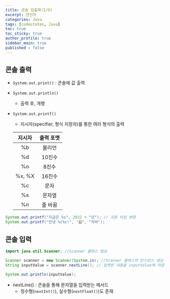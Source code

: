```yaml
---
title: 콘솔 입출력(I/O)
excerpt: 연산자
categories: Java
tags: [codestates, Java]
toc: true
toc_sticky: true
author_profile: true
sidebar_main: true
published : false
---
```


## 콘솔 출력
- ```System.out.print()``` : 콘솔에 값 출력
- ```System.out.println()```
  - 출력 후, 개행
- ```System.out.printf()```
  - 지시자(specifier, 형식 지정자)를 통한 여러 형식의 출력

  |지시자|출력 포맷|
  |:-:|:-:|
  |%b|불리언|
  |%d|10진수|
  |%o|8진수|
  |%x, %X|16진수|
  |%c|문자|
  |%s|문자열|
  |%n|줄 바꿈| 

```java
System.out.printf("지금은 %s", 2022 + "년"); // 자동 타입 변환
System.out.printf("안녕 %c%s!", '김', "자바");
```

## 콘솔 입력

```java
import java.util.Scanner; //Scanner 클래스 필요

Scanner scanner = new Scanner(System.in); //Scanner 클래스의 인스턴스 생성
String inputValue = scanner.nextLine(); // 입력한 내용을 inputValue에 저장

System.out.println(inputValue);   
```
- nextLine() : 콘솔을 통해 문자열을 입력받는 메서드
  - 정수형(```nextInt()```), 실수형(```nextFloat()```)도 존재